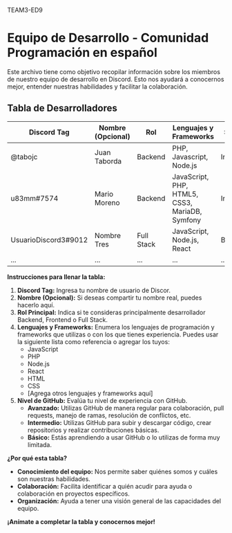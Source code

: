 TEAM3-ED9

# Equipo de Desarrollo - Comunidad Programación en español

Este archivo tiene como objetivo recopilar información sobre los miembros de nuestro equipo de desarrollo en Discord. Esto nos ayudará a conocernos mejor, entender nuestras habilidades y facilitar la colaboración.

## Tabla de Desarrolladores

| Discord Tag        | Nombre (Opcional) | Rol | Lenguajes y Frameworks | Senority |
|--------------------|-----------------|---------------|-------------------------|---------------------------------------------|
| @tabojc | Juan Taborda | Backend       | PHP, Javascript, Node.js           | Intermedio                                  |
| u83mm#7574 | Mario Moreno      | Backend      | JavaScript, PHP, HTML5, CSS3, MariaDB, Symfony  | Intermedio                                    |
| UsuarioDiscord3#9012 | Nombre Tres     | Full Stack    | JavaScript, Node.js, React | Básico                                     |
| ...                | ...             | ...           | ...                     | ...                                         |

**Instrucciones para llenar la tabla:**

1.  **Discord Tag:** Ingresa tu nombre de usuario de Discor.
2.  **Nombre (Opcional):** Si deseas compartir tu nombre real, puedes hacerlo aquí.
3.  **Rol Principal:** Indica si te consideras principalmente desarrollador Backend, Frontend o Full Stack.
4.  **Lenguajes y Frameworks:** Enumera los lenguajes de programación y frameworks que utilizas o con los que tienes experiencia. Puedes usar la siguiente lista como referencia o agregar los tuyos:
    * JavaScript
    * PHP
    * Node.js
    * React
    * HTML
    * CSS
    * [Agrega otros lenguajes y frameworks aquí]
5.  **Nivel de GitHub:** Evalúa tu nivel de experiencia con GitHub.
    * **Avanzado:** Utilizas GitHub de manera regular para colaboración, pull requests, manejo de ramas, resolución de conflictos, etc.
    * **Intermedio:** Utilizas GitHub para subir y descargar código, crear repositorios y realizar contribuciones básicas.
    * **Básico:** Estás aprendiendo a usar GitHub o lo utilizas de forma muy limitada.

**¿Por qué esta tabla?**

* **Conocimiento del equipo:** Nos permite saber quiénes somos y cuáles son nuestras habilidades.
* **Colaboración:** Facilita identificar a quién acudir para ayuda o colaboración en proyectos específicos.
* **Organización:** Ayuda a tener una visión general de las capacidades del equipo.

**¡Anímate a completar la tabla y conocernos mejor!**

